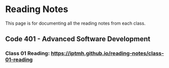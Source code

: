 # Reading Notes
This page is for documenting all the reading notes from each class.

## Code 401 - Advanced Software Development

### Class 01 Reading: https://iptmh.github.io/reading-notes/class-01-reading
